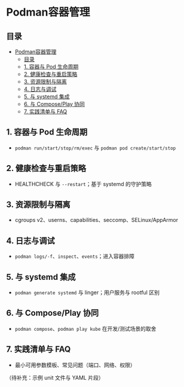# Podman容器管理

## 目录

- [Podman容器管理](#podman容器管理)
  - [目录](#目录)
  - [1. 容器与 Pod 生命周期](#1-容器与-pod-生命周期)
  - [2. 健康检查与重启策略](#2-健康检查与重启策略)
  - [3. 资源限制与隔离](#3-资源限制与隔离)
  - [4. 日志与调试](#4-日志与调试)
  - [5. 与 systemd 集成](#5-与-systemd-集成)
  - [6. 与 Compose/Play 协同](#6-与-composeplay-协同)
  - [7. 实践清单与 FAQ](#7-实践清单与-faq)

## 1. 容器与 Pod 生命周期

- `podman run/start/stop/rm/exec` 与 `podman pod create/start/stop`

## 2. 健康检查与重启策略

- HEALTHCHECK 与 `--restart`；基于 systemd 的守护策略

## 3. 资源限制与隔离

- cgroups v2、userns、capabilities、seccomp、SELinux/AppArmor

## 4. 日志与调试

- `podman logs/-f`、`inspect`、`events`；进入容器排障

## 5. 与 systemd 集成

- `podman generate systemd` 与 linger；用户服务与 rootful 区别

## 6. 与 Compose/Play 协同

- `podman compose`、`podman play kube` 在开发/测试场景的取舍

## 7. 实践清单与 FAQ

- 最小可用参数模板、常见问题（端口、网络、权限）

（待补充：示例 unit 文件与 YAML 片段）
